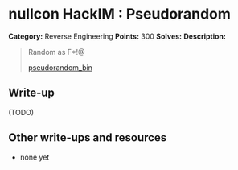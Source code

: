 # nullcon HackIM : Pseudorandom

**Category:** Reverse Engineering
**Points:** 300
**Solves:** 
**Description:**

> Random as F*!@
> 
> 
> [pseudorandom_bin](./pseudorandom_bin)


## Write-up

(TODO)

## Other write-ups and resources

* none yet
